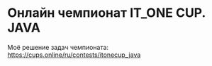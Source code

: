 # Онлайн чемпионат IT_ONE CUP. JAVA

Моё решение задач чемпионата:
https://cups.online/ru/contests/itonecup_java